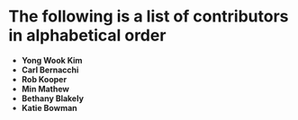 The following is a list of contributors in alphabetical order
=============================================================

* **Yong Wook Kim**
* **Carl Bernacchi**
* **Rob Kooper**
* **Min Mathew**
* **Bethany Blakely**
* **Katie Bowman**
